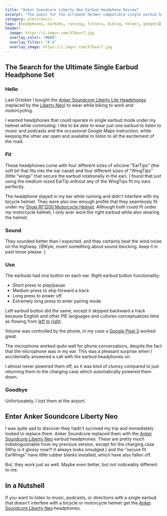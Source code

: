 ```yaml
---
title: "Anker Soundcore Liberty Neo Earbud Headphone Review"
excerpt: "The quest for the ultimate helmet-compatible single earbud headphones"
category: electronics
tags: [headphones, earbuds, running, fitness, biking, helmet, gadgets]
header:
  image: https://i.imgur.com/X7baur7.jpg
  overlay_color: "#000"
  overlay_filter: "0.5"
  overlay_image: https://i.imgur.com/X7baur7.jpg
---
```


## The Search for the Ultimate Single Earbud Headphone Set

### Hello

Last October I bought the [Anker Soundcore Liberty Lite Headphones](https://amzn.to/31rTiHp) (replaced by the [Liberty Neo](https://amzn.to/2yPFyKh)) to wear while biking to work and motorcycling.

I wanted headphones that could operate in single earbud mode under my helmet while commuting: I like to be able to wear just one earbud to listen to music and podcasts and the occasional Google Maps instruction, while keeping the other ear open and available to listen to all the excitement of the road.

### Fit
These headphones come with four different sizes of silicone "EarTips" (the soft bit that fits into the ear canal) and four different sizes of "WingTips" (little "wings" that secure the earbud rotationally in the ear). I found that just using the medium-sized EarTip without any of the WingTips fit my ears perfectly. 

The headphone stayed in my ear while running and didn't interfere with my bicycle helmet.  They were also low-enough profile that they seamlessly fit under my [Shoei RF1200 Motorcycle Helmet](https://amzn.to/31fsV7e). Although both could fit under my motorcycle helmet, I only ever wore the right earbud while also wearing the helmet. 

### Sound
They sounded better than I expected, and they certainly beat the wind noise on the highway. [@Kyle, insert something about sound-blocking. keep it in past tense please. ]

### Use
The earbuds had one button on each ear.  Right earbud button functionality:

* Short press to play/pause
* Medium press to skip forward a track
* Long press to power off
* Extremely long press to enter pairing mode

Left earbud button did the same, except it skipped backward a track because English and other PIE languages and cultures conceptualizes time as flowing from [left](http://lera.ucsd.edu/papers/language-time.pdf) [to](http://groups.psych.northwestern.edu/gentner/papers/Gentner01.pdf) [right](http://www.casasanto.com/papers/Casasanto&Boroditsky_2008.pdf).

Volume was controlled by the phone, in my case a [Google Pixel 3](https://amzn.to/2KjzYGB) worked great.

The microphone worked quite well for phone conversations, despite the fact that the microphone was in my ear.  This was a pleasant surprise when I accidentally answered a call with the earbud headphones on.

I almost never powered them off, as it was kind of clumsy compared to just returning them to the charging case which automatically powered them down.

### Goodbye
Unfortunately, I lost them at the airport.


## Enter Anker Soundcore Liberty Neo

I was quite sad to discover they hadn't survived my trip and immediately looked to replace them.  Anker Soundcore replaced them with the [Anker Soundcore Liberty Neo](https://amzn.to/2yPFyKh) earbud headphones.  These are pretty much indistinguishable from my previous version, except for the charging case (Why is it glossy now?! It always looks smudged.) and the "secure fit EarWings" have little rubber blanks installed, which have also fallen off.

But, they work just as well. Maybe even better, but not noticeably different to me.

## In a Nutshell

If you want to listen to music, podcasts, or directions with a single earbud that doesn't interfere with a bicycle or motorcycle helmet get the [Anker Soundcore Liberty Neo](https://amzn.to/2yPFyKh) headphones.
